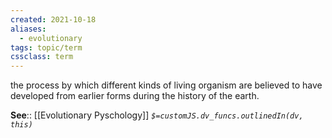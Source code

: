 ```yaml
---
created: 2021-10-18
aliases:
  - evolutionary
tags: topic/term
cssclass: term
---
```


the process by which different kinds of living organism are believed to have developed from earlier forms during the history of the earth.

**See**:: [[Evolutionary Pyschology]]
*`$=customJS.dv_funcs.outlinedIn(dv, this)`*
